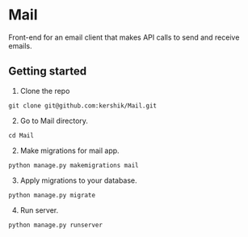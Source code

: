 # Mail
Front-end for an email client that makes API calls to send and receive emails. 

## Getting started

1. Clone the repo

```
git clone git@github.com:kershik/Mail.git
```

2. Go to Mail directory.

```
cd Mail
```

2. Make migrations for mail app.

```
python manage.py makemigrations mail
```

3. Apply migrations to your database.

```
python manage.py migrate
```
4. Run server.

```
python manage.py runserver
```
